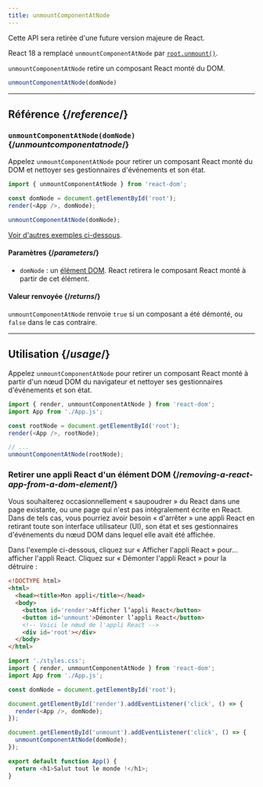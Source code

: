 ```yaml
---
title: unmountComponentAtNode
---
```


<Deprecated>

Cette API sera retirée d'une future version majeure de React.

React 18 a remplacé `unmountComponentAtNode` par [`root.unmount()`](/reference/react-dom/client/createRoot#root-unmount).

</Deprecated>

<Intro>

`unmountComponentAtNode` retire un composant React monté du DOM.

```js
unmountComponentAtNode(domNode)
```

</Intro>

<InlineToc />

---

## Référence {/*reference*/}

### `unmountComponentAtNode(domNode)` {/*unmountcomponentatnode*/}

Appelez `unmountComponentAtNode` pour retirer un composant React monté du DOM et nettoyer ses gestionnaires d'événements et son état.

```js
import { unmountComponentAtNode } from 'react-dom';

const domNode = document.getElementById('root');
render(<App />, domNode);

unmountComponentAtNode(domNode);
```

[Voir d'autres exemples ci-dessous](#usage).

#### Paramètres {/*parameters*/}

* `domNode` : un [élément DOM](https://developer.mozilla.org/docs/Web/API/Element). React retirera le composant React monté à partir de cet élément.

#### Valeur renvoyée {/*returns*/}

`unmountComponentAtNode` renvoie `true` si un composant a été démonté, ou `false` dans le cas contraire.

---

## Utilisation {/*usage*/}

Appelez `unmountComponentAtNode` pour retirer un <CodeStep step={1}>composant React monté</CodeStep> à partir d'un <CodeStep step={2}>nœud DOM du navigateur</CodeStep> et nettoyer ses gestionnaires d'événements et son état.

```js [[1, 5, "<App />"], [2, 5, "rootNode"], [2, 8, "rootNode"]]
import { render, unmountComponentAtNode } from 'react-dom';
import App from './App.js';

const rootNode = document.getElementById('root');
render(<App />, rootNode);

// ...
unmountComponentAtNode(rootNode);
```


### Retirer une appli React d'un élément DOM {/*removing-a-react-app-from-a-dom-element*/}

Vous souhaiterez occasionnellement « saupoudrer » du React dans une page existante, ou une page qui n'est pas intégralement écrite en React. Dans de tels cas, vous pourriez avoir besoin « d'arrêter » une appli React en retirant toute son interface utilisateur (UI), son état et ses gestionnaires d'événements du nœud DOM dans lequel elle avait été affichée.

Dans l'exemple ci-dessous, cliquez sur « Afficher l'appli React » pour… afficher l'appli React.  Cliquez sur « Démonter l'appli React » pour la détruire :

<Sandpack>

```html index.html
<!DOCTYPE html>
<html>
  <head><title>Mon appli</title></head>
  <body>
    <button id='render'>Afficher l’appli React</button>
    <button id='unmount'>Démonter l’appli React</button>
    <!-- Voici le nœud de l'appli React -->
    <div id='root'></div>
  </body>
</html>
```

```js src/index.js active
import './styles.css';
import { render, unmountComponentAtNode } from 'react-dom';
import App from './App.js';

const domNode = document.getElementById('root');

document.getElementById('render').addEventListener('click', () => {
  render(<App />, domNode);
});

document.getElementById('unmount').addEventListener('click', () => {
  unmountComponentAtNode(domNode);
});
```

```js src/App.js
export default function App() {
  return <h1>Salut tout le monde !</h1>;
}
```

</Sandpack>
